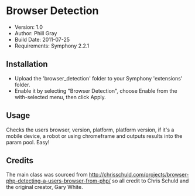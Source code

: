 # Browser Detection

- Version: 1.0
- Author: Phill Gray
- Build Date: 2011-07-25
- Requirements: Symphony 2.2.1

## Installation

- Upload the 'browser_detection' folder to your Symphony 'extensions' folder.
- Enable it by selecting "Browser Detection", choose Enable from the with-selected menu, then click Apply.

## Usage

Checks the users browser, version, platform, platform version, if it's a mobile device, a robot or using chromeframe and outputs results into the param pool. Easy!

## Credits

The main class was sourced from http://chrisschuld.com/projects/browser-php-detecting-a-users-browser-from-php/ so all credit to Chris Schuld and the original creator, Gary White.